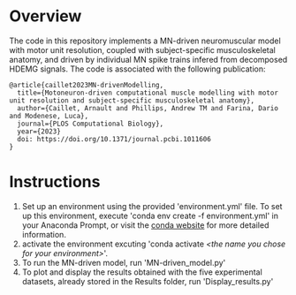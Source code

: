 # Overview

The code in this repository implements a MN-driven neuromuscular model with motor unit resolution, coupled with subject-specific musculoskeletal anatomy, and driven by individual MN spike trains infered from decomposed HDEMG signals.
The code is associated with the following publication:

```
@article{caillet2023MN-drivenModelling,
  title={Motoneuron-driven computational muscle modelling with motor unit resolution and subject-specific musculoskeletal anatomy},
  author={Caillet, Arnault and Phillips, Andrew TM and Farina, Dario and Modenese, Luca},
  journal={PLOS Computational Biology},
  year={2023}
  doi: https://doi.org/10.1371/journal.pcbi.1011606
}
```

# Instructions

1. Set up an environment using the provided 'environment.yml' file. To set up this environment, execute 'conda env create -f environment.yml' in your Anaconda Prompt, or visit the [conda website](https://docs.conda.io/projects/conda/en/latest/user-guide/tasks/manage-environments.html#creating-an-environment-from-an-environment-yml-file ) for more detailed information.
2. activate the environment excuting 'conda activate _\<the name you chose for your environment\>_'.
3. To run the MN-driven model, run 'MN-driven_model.py'
4. To plot and display the results obtained with the five experimental datasets, already stored in the Results folder, 
run 'Display_results.py'
